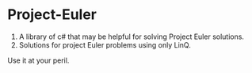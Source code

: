 Project-Euler
=============

1. A library of c# that may be helpful for solving Project Euler solutions.
2. Solutions for project Euler problems using only LinQ.

Use it at your peril.
